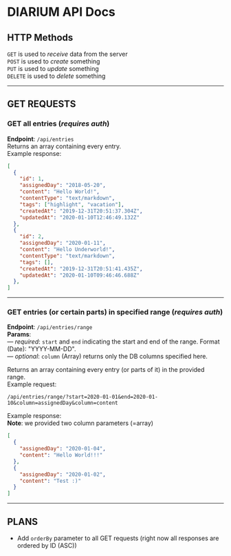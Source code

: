# DIARIUM API Docs

## HTTP Methods
`GET` is used to *receive* data from the server  
`POST` is used to *create* something  
`PUT` is used to *update* something  
`DELETE` is used to *delete* something

---

## GET REQUESTS

### GET all entries (*requires auth*)

**Endpoint**: `/api/entries`  
Returns an array containing every entry.  
Example response:

```json
[
  {
    "id": 1,
    "assignedDay": "2018-05-20",
    "content": "Hello World!",
    "contentType": "text/markdown",
    "tags": ["highlight", "vacation"],
    "createdAt": "2019-12-31T20:51:37.304Z",
    "updatedAt": "2020-01-10T12:46:49.132Z"
  },
  {
    "id": 2,
    "assignedDay": "2020-01-11",
    "content": "Hello Underworld!",
    "contentType": "text/markdown",
    "tags": [],
    "createdAt": "2019-12-31T20:51:41.435Z",
    "updatedAt": "2020-01-10T09:46:46.688Z"
  },
]
```

---

### GET entries (or certain parts) in specified range (*requires auth*)

**Endpoint**: `/api/entries/range`  
**Params**:  
— *required*: `start` and `end` indicating the start and end of the range. Format (Date): "YYYY-MM-DD".  
— *optional*: `column` (Array) returns only the DB columns specified here.

Returns an array containing every entry (or parts of it) in the provided range.  
Example request:  

```url
/api/entries/range/?start=2020-01-01&end=2020-01-10&column=assignedDay&column=content
```

Example response:  
**Note**: we provided two column parameters (=array)

```json
[
  {
    "assignedDay": "2020-01-04",
    "content": "Hello World!!!"
  },
  {
    "assignedDay": "2020-01-02",
    "content": "Test :)"
  }
]
```

---

## PLANS

* Add `orderBy` parameter to all GET requests (right now all responses are ordered by ID (ASC))
